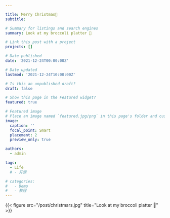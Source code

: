 ```yaml
---

title: Merry Christmas🎄
subtitle: 

# Summary for listings and search engines
summary: Look at my broccoli platter 🥦

# Link this post with a project
projects: []

# Date published
date: '2021-12-24T00:00:00Z'

# Date updated
lastmod: '2021-12-24T10:00:00Z'

# Is this an unpublished draft?
draft: false

# Show this page in the Featured widget?
featured: true

# Featured image
# Place an image named `featured.jpg/png` in this page's folder and customize its options here.
image:
  caption: ''
  focal_point: Smart
  placement: 2
  preview_only: true

authors:
  - admin

tags:
  - Life
  # - 开源

# categories:
#   - Demo
#   - 教程
---
```

{{< figure src="/post/christmars.jpg" title="Look at my broccoli platter 🥦" >}}



<!-- 
## Overview

Are you David? -->


